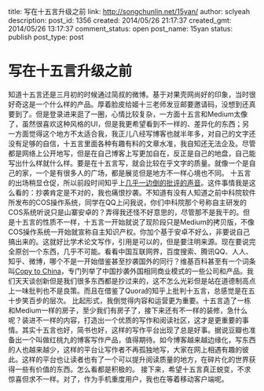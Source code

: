 title: 写在十五言升级之前
link: http://songchunlin.net/15yan/
author: sclyeah
description: 
post_id: 1356
created: 2014/05/26 21:17:37
created_gmt: 2014/05/26 13:17:37
comment_status: open
post_name: 15yan
status: publish
post_type: post

# 写在十五言升级之前

知道十五言还是三月初的时候通过简叔的微博。基于对果壳网尚好的印象，当时很好奇这是一个什么样的产品。厚着脸皮给姬十三老师发豆邮要邀请码，没想到还真要到了。但是登录进来逛了一圈，心情比较复杂，一方面十五言和Medium太像了，虽然很喜欢这种风格的UI，但是我更希望看到不一样的、差异化的东西；另一方面觉得这个地方不太适合我，我正儿八经写博客也就半年多，对自己的文字还没有足够的自信，十五言里面各种有趣有料的文章水准，我自知还无法企及。尽管都是网络上公开地写，但是在自己博客上写更加自在，反正是自己的地盘，自己能写出什么样就什么样。要是在十五言写，就会比较在乎文字的质量。就像一个是自己的家，一个是有很多人的广场，都是展览但是地方不一样心境也不同。 十五言的出场稍显仓促，所以前段时间知乎上[几乎一边倒的批评的声音](http://www.zhihu.com/question/23400374)。这件事情我是这么看的：抄袭肯定是不对的，我也痛恨抄袭。不知道有没有人知道之前中科院软件所发布的COS操作系统，同学在QQ上问我说，你们中科院那个号称自主研发的COS系统听说只是山寨安卓的？弄得我还怪不好意思的，尽管那不是我干的。但是十五言的性质不一样，十五言一开始就说了现阶段只是Medium的拷贝版，不像COS操作系统一开始就宣称自主知识产权。你加个基于安卓不好么，非要说自己搞出来的。这就好比学术论文写作，引用是可以的，但是要注明来源。现在要说完全原创一个东西，几乎不可能。看看中国互联网界，百度搜索、腾讯QQ、人人、知乎、微博，哪个不是一开始借鉴甚至抄袭国外的同行？维基百科甚至有一个词条叫[Copy to China](http://en.wikipedia.org/wiki/Copy_to_China)，专门列举了中国抄袭外国相同商业模式的一些公司和产品。我们天天谈创新但是我们很多东西都是抄过来的，这不怎么光彩但是站在道德制高点上一味批判也不是良策。而且在借鉴了Quora的知乎上批判十五言，总感觉是在五十步笑百步的层次。 比起形式，我倒觉得内容和运营更为重要。十五言造了一栋和Medium一样的房子，至少我们有房子了，接下来还有不一样的装修，急什么呢？装进不一样的内容，打造出一个优质的写作和阅读社区，这才是更重要的事情。其实十五言也好，简书也好，这样的写作平台出现了总是好事。据说豆瓣也准备出一个叫做红桃九的博客写作产品，值得期待。如今博客越来越边缘化，写东西的人也越来越少，这样的平台让写作者不再孤独地写，大家在网上相遇有趣的彼此。这样的平台也让读者也有了一个可以提升阅读质量的地方，在碎片化的世界获得一些有价值的东西。怎么看都是积极的。 接下来，希望十五言真正蜕变，不求惊喜但求不一样。对了，作为手机重度用户，我也在等着移动客户端呢。